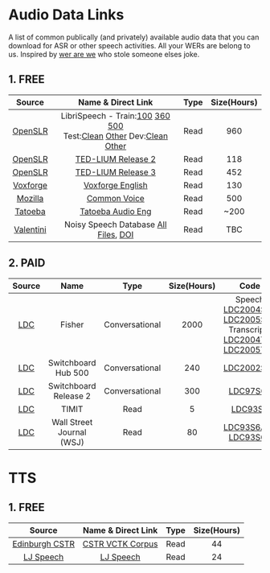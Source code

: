 # Audio Data Links

A list of common publically (and privately) available audio data that you can download for ASR or other speech activities. All your WERs are belong to us. Inspired by [wer are we](https://github.com/syhw/wer_are_we) who stole someone elses joke.


## 1. FREE

**Source**|**Name & Direct Link**|**Type**|**Size(Hours)**
:-----:|:-----:|:-----:|:-----:
[OpenSLR](http://www.openslr.org/12)|LibriSpeech - Train:[100](http://www.openslr.org/resources/12/train-clean-100.tar.gz) [360](http://www.openslr.org/resources/12/train-clean-360.tar.gz) [500](http://www.openslr.org/resources/12/train-other-500.tar.gz)<br/>Test:[Clean](http://www.openslr.org/resources/12/test-clean.tar.gz) [Other](http://www.openslr.org/resources/12/test-other.tar.gz) Dev:[Clean](http://www.openslr.org/resources/12/dev-clean.tar.gz) [Other](http://www.openslr.org/resources/12/dev-other.tar.gz)|Read|960
[OpenSLR](http://www.openslr.org/19)|[TED-LIUM Release 2](http://www.openslr.org/resources/19/TEDLIUM_release2.tar.gz)|Read|118
[OpenSLR](https://www.openslr.org/51/)|[TED-LIUM Release 3](http://www.openslr.org/resources/51/TEDLIUM_release-3.tgz)|Read|452
[Voxforge](http://www.voxforge.org/home/downloads)|[Voxforge English](https://common-voice-data-download.s3.amazonaws.com/voxforge_corpus_v1.0.0.tar.gz)|Read|130
[Mozilla](https://voice.mozilla.org)|[Common Voice](https://common-voice-data-download.s3.amazonaws.com/cv_corpus_v1.tar.gz)|Read|500 
[Tatoeba](http://tatoeba.org)|[Tatoeba Audio Eng](https://downloads.tatoeba.org/tatoeba_audio_eng.zip)|Read|~200
[Valentini](https://datashare.is.ed.ac.uk/handle/10283/2791)|Noisy Speech Database [All Files](http://datashare.is.ed.ac.uk/download/DS_10283_2791.zip), [DOI](https://doi.org/10.7488/ds/2117) |Read|TBC


## 2. PAID

**Source**|**Name**|**Type**|**Size(Hours)**|**Code**
:-----:|:-----:|:-----:|:-----:|:-----:
[LDC](https://www.ldc.upenn.edu)|Fisher|Conversational|2000|Speech [LDC2004S13](https://catalog.ldc.upenn.edu/LDC2004S13) [LDC2005S13](https://catalog.ldc.upenn.edu/LDC2005S13)<br/>Transcripts [LDC2004T19](https://catalog.ldc.upenn.edu/LDC2004T19) [LDC2005T19](https://catalog.ldc.upenn.edu/LDC2005T19) 
[LDC](https://www.ldc.upenn.edu)|Switchboard Hub 500|Conversational|240|[LDC2002S09](https://catalog.ldc.upenn.edu/LDC2002S09)
[LDC](https://www.ldc.upenn.edu)|Switchboard Release 2|Conversational|300|[LDC97S62](https://catalog.ldc.upenn.edu/LDC97S62)
[LDC](https://www.ldc.upenn.edu)|TIMIT|Read|5|[LDC93S1](https://catalog.ldc.upenn.edu/LDC93S1)
[LDC](https://www.ldc.upenn.edu)|Wall Street Journal (WSJ)|Read|80|[LDC93S6A](https://catalog.ldc.upenn.edu/LDC93S6A) or [LDC93S6B](https://catalog.ldc.upenn.edu/LDC93S6B)


# TTS

## 1. FREE

**Source**|**Name & Direct Link**|**Type**|**Size(Hours)**
:-----:|:-----:|:-----:|:-----:
[Edinburgh CSTR](https://datashare.is.ed.ac.uk/handle/10283/2651)|[CSTR VCTK Corpus](https://datashare.is.ed.ac.uk/bitstream/handle/10283/2651/VCTK-Corpus.zip?sequence=2&isAllowed=y)|Read|44
[LJ Speech](https://keithito.com/LJ-Speech-Dataset/)|[LJ Speech](http://data.keithito.com/data/speech/LJSpeech-1.1.tar.bz2)|Read|24

